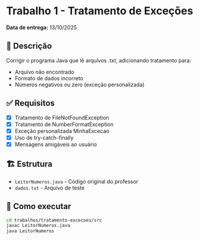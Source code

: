 # Trabalho 1 - Tratamento de Exceções

**Data de entrega:** 13/10/2025  

## 📝 Descrição
Corrigir o programa Java que lê arquivos .txt, adicionando tratamento para:
- Arquivo não encontrado
- Formato de dados incorreto  
- Números negativos ou zero (exceção personalizada)

## ✅ Requisitos
- [x] Tratamento de FileNotFoundException
- [x] Tratamento de NumberFormatException  
- [x] Exceção personalizada MinhaExcecao
- [x] Uso de try-catch-finally
- [x] Mensagens amigáveis ao usuário

## 🏗 Estrutura
- `LeitorNumeros.java` - Código original do professor
- `dados.txt` - Arquivo de teste

## 🚀 Como executar
```bash
cd trabalhos/tratamento-excecoes/src
javac LeitorNumeros.java
java LeitorNumeros
```
